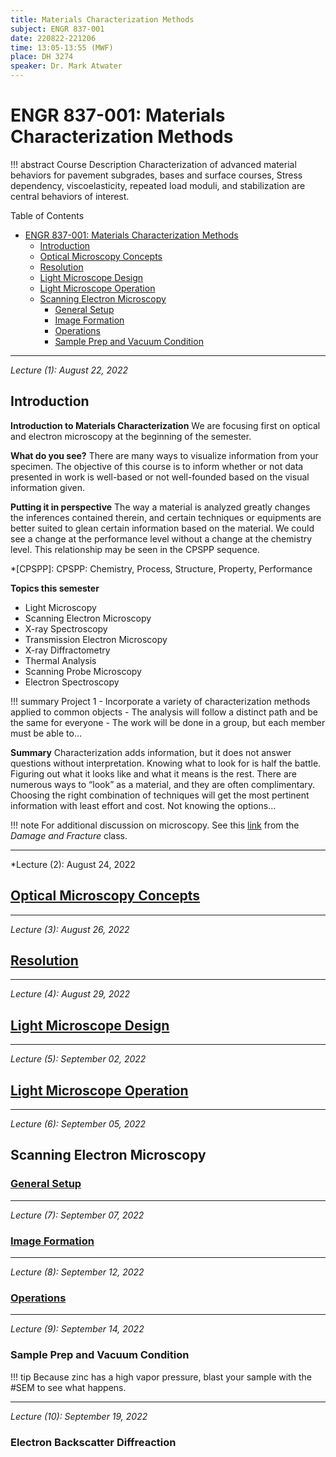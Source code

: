 ```yaml
---
title: Materials Characterization Methods
subject: ENGR 837-001
date: 220822-221206
time: 13:05-13:55 (MWF)
place: DH 3274
speaker: Dr. Mark Atwater
---
```

# ENGR 837-001: Materials Characterization Methods
!!! abstract Course Description
    Characterization of advanced material behaviors for pavement subgrades, bases and surface courses, Stress dependency, viscoelasticity, repeated load moduli, and stabilization are central behaviors of interest.

Table of Contents
- [ENGR 837-001: Materials Characterization Methods](#engr-837-001-materials-characterization-methods)
  - [Introduction](#introduction)
  - [Optical Microscopy Concepts](#optical-microscopy-concepts)
  - [Resolution](#resolution)
  - [Light Microscope Design](#light-microscope-design)
  - [Light Microscope Operation](#light-microscope-operation)
  - [Scanning Electron Microscopy](#scanning-electron-microscopy)
    - [General Setup](#general-setup)
    - [Image Formation](#image-formation)
    - [Operations](#operations)
    - [Sample Prep and Vacuum Condition](#sample-prep-and-vacuum-condition)


---


*Lecture (1): August 22, 2022*
## Introduction
**Introduction to Materials Characterization**
We are focusing first on optical and electron microscopy at the beginning of the semester.

**What do you see?**
There are many ways to visualize information from your specimen.
The objective of this course is to inform whether or not data presented in work is well-based or not well-founded based on the visual information given.

**Putting it in perspective**
The way a material is analyzed greatly changes the inferences contained therein, and certain techniques or equipments are better suited to glean certain information based on the material.
We could see a change at the performance level without a change at the chemistry level.
This relationship may be seen in the CPSPP sequence.

*[CPSPP]: CPSPP: Chemistry, Process, Structure, Property, Performance

**Topics this semester**
- Light Microscopy
- Scanning Electron Microscopy
- X-ray Spectroscopy
- Transmission Electron Microscopy
- X-ray Diffractometry
- Thermal Analysis
- Scanning Probe Microscopy
- Electron Spectroscopy

!!! summary Project 1
    - Incorporate a variety of characterization methods applied to common objects
    - The analysis will follow a distinct path and be the same for everyone
    - The work will be done in a group, but each member must be able to…

**Summary**
Characterization adds information, but it does not answer questions without interpretation.
Knowing what to look for is half the battle.
Figuring out what it looks like and what it means is the rest.
There are numerous ways to “look” as a material, and they are often complimentary.
Choosing the right combination of techniques will get the most pertinent information with least effort and cost.
Not knowing the options…

!!! note For additional discussion on microscopy.
    See this [link](engr-743-001-damage-and-fracture/lesson-3-microscopy.md) from the *Damage and Fracture* class.


---


*Lecture (2): August 24, 2022
## [Optical Microscopy Concepts](engr-837-001-materials-characterization-methods/optical-microscopy-concepts.md)


---


*Lecture (3): August 26, 2022*
## [Resolution](engr-837-001-materials-characterization-methods/resolution.md)


---


*Lecture (4): August 29, 2022*
## [Light Microscope Design](engr-837-001-materials-characterization-methods/light-microscope-design.md)


---


*Lecture (5): September 02, 2022*
## [Light Microscope Operation](engr-837-001-materials-characterization-methods/light-microscope-operation.md)


---


*Lecture (6): September 05, 2022*
## Scanning Electron Microscopy
### [General Setup](engr-837-001-materials-characterization-methods/general-setup.md)


---


*Lecture (7): September 07, 2022*
### [Image Formation](engr-837-001-materials-characterization-methods/image-formation.md)


---


*Lecture (8): September 12, 2022*
### [Operations](engr-837-001-materials-characterization-methods/operations.md)


---


*Lecture (9): September 14, 2022*
### Sample Prep and Vacuum Condition
!!! tip
    Because zinc has a high vapor pressure, blast your sample with the #SEM to see what happens.


---


*Lecture (10): September 19, 2022*
### Electron Backscatter Diffreaction

